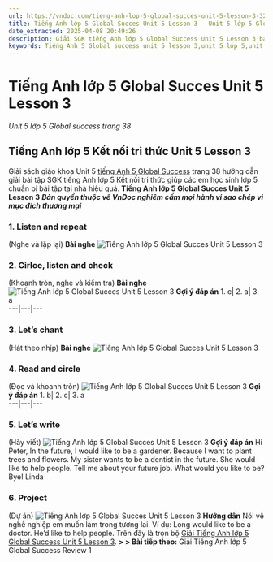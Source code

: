 ```yaml
---
url: https://vndoc.com/tieng-anh-lop-5-global-succes-unit-5-lesson-3-320268
title: Tiếng Anh lớp 5 Global Succes Unit 5 Lesson 3 - Unit 5 lớp 5 Global success trang 38 - VnDoc.com
date_extracted: 2025-04-08 20:49:26
description: Giải SGK tiếng Anh lớp 5 Global Success Unit 5 Lesson 3 bao gồm đáp án các phần bài tập trang 38 giúp các em chuẩn bị bài hiệu quả.
keywords: Tiếng Anh 5 Global success unit 5 lesson 3,unit 5 lớp 5,unit 5 lớp 5 Global success,tiếng anh lớp 5 unit 5,tiếng anh lớp 5 global success unit 5,unit 5 tiếng anh 5 global success,unit 5 lớp 5 Global success trang 38,tiếng anh 5 unit 5 lesson 3,Tiếng Anh 5 unit 5 Global Success,tiếng Anh lớp 5 kết nối unit 5
---
```


# Tiếng Anh lớp 5 Global Succes Unit 5 Lesson 3
 _Unit 5 lớp 5 Global success trang 38_
## Tiếng Anh lớp 5 Kết nối tri thức Unit 5 Lesson 3
Giải sách giáo khoa Unit 5 [tiếng Anh 5 Global Success](<https://vndoc.com/tieng-anh-lop-5-global-success>) trang 38 hướng dẫn giải bài tập SGK tiếng Anh lớp 5 Kết nối tri thức giúp các em học sinh lớp 5 chuẩn bị bài tập tại nhà hiệu quả.
**Tiếng Anh lớp 5 Global Succes Unit 5 Lesson 3**
 _**Bản quyền thuộc về VnDoc nghiêm cấm mọi hành vi sao chép vì mục đích thương mại**_
### 1\. Listen and repeat
\(Nghe và lặp lại\)
**Bài nghe**
![Tiếng Anh lớp 5 Global Succes Unit 5 Lesson 3](https://i.vdoc.vn/data/image/2024/05/16/tieng-anh-lop-5-global-succes-unit-5-lesson-3-1.png)
### 2\. Cirlce, listen and check
\(Khoanh tròn, nghe và kiểm tra\)
**Bài nghe**
![Tiếng Anh lớp 5 Global Succes Unit 5 Lesson 3](https://i.vdoc.vn/data/image/2024/05/16/tieng-anh-lop-5-global-succes-unit-5-lesson-3-2.png)
**Gợi ý đáp án**
1\. c| 2\. a| 3\. a  
---|---|---  
### 3\. Let’s chant
\(Hát theo nhịp\)
**Bài nghe**
![Tiếng Anh lớp 5 Global Succes Unit 5 Lesson 3](https://i.vdoc.vn/data/image/2024/05/16/tieng-anh-lop-5-global-succes-unit-5-lesson-3-3.png)
### 4\. Read and circle
\(Đọc và khoanh tròn\)
![Tiếng Anh lớp 5 Global Succes Unit 5 Lesson 3](https://i.vdoc.vn/data/image/2024/05/16/tieng-anh-lop-5-global-succes-unit-5-lesson-3-4.png)
**Gợi ý đáp án**
1\. b| 2\. c| 3\. a  
---|---|---  
### 5\. Let’s write
\(Hãy viết\)
![Tiếng Anh lớp 5 Global Succes Unit 5 Lesson 3](https://i.vdoc.vn/data/image/2024/05/16/tieng-anh-lop-5-global-succes-unit-5-lesson-3-5.png)
**Gợi ý đáp án**
Hi Peter,
In the future, I would like to be a gardener. Because I want to plant trees and flowers. My sister wants to be a dentist in the future. She would like to help people.
Tell me about your future job. What would you like to be?
Bye\!
Linda
### 6\. Project
\(Dự án\)
![Tiếng Anh lớp 5 Global Succes Unit 5 Lesson 3](https://i.vdoc.vn/data/image/2024/05/16/tieng-anh-lop-5-global-succes-unit-5-lesson-3-6.png)
**Hướng dẫn**
Nói về nghề nghiệp em muốn làm trong tương lai.
Ví dụ:
Long would like to be a doctor. He’d like to help people.
Trên đây là trọn bộ [Giải Tiếng Anh lớp 5 Global Success Unit 5 Lesson 3](<https://vndoc.com/tieng-anh-lop-5-global-succes-unit-5-lesson-3-320268>).
**> > Bài tiếp theo:** Giải Tiếng Anh lớp 5 Global Success Review 1
